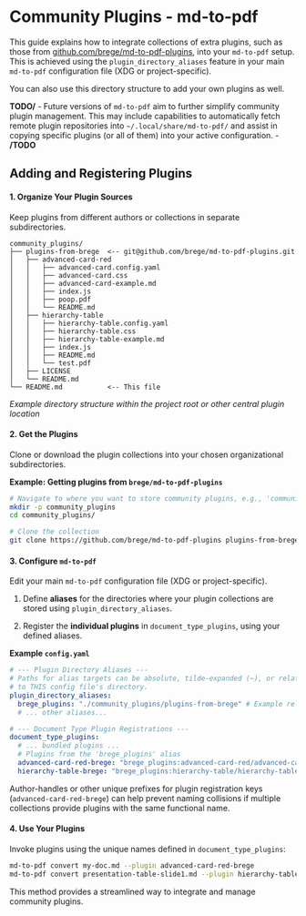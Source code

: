 # Community Plugins - md-to-pdf

This guide explains how to integrate collections of extra plugins, such as those from [github.com/brege/md-to-pdf-plugins](https://github.com/brege/md-to-pdf-plugins), into your `md-to-pdf` setup. This is achieved using the `plugin_directory_aliases` feature in your main `md-to-pdf` configuration file (XDG or project-specific).

You can also use this directory structure to add your own plugins as well.

**TODO/** - Future versions of `md-to-pdf` aim to further simplify community plugin management. This may include capabilities to automatically fetch remote plugin repositories into `~/.local/share/md-to-pdf/` and assist in copying specific plugins (or all of them) into your active configuration. - **/TODO**

## Adding and Registering Plugins

#### 1. Organize Your Plugin Sources

Keep plugins from different authors or collections in separate subdirectories. 

```
community_plugins/
├── plugins-from-brege  <-- git@github.com/brege/md-to-pdf-plugins.git
│   ├── advanced-card-red
│   │   ├── advanced-card.config.yaml
│   │   ├── advanced-card.css
│   │   ├── advanced-card-example.md
│   │   ├── index.js
│   │   ├── poop.pdf
│   │   └── README.md
│   ├── hierarchy-table
│   │   ├── hierarchy-table.config.yaml
│   │   ├── hierarchy-table.css
│   │   ├── hierarchy-table-example.md
│   │   ├── index.js
│   │   ├── README.md
│   │   └── test.pdf
│   ├── LICENSE
│   └── README.md
└── README.md           <-- This file
```
*Example directory structure within the project root or other central plugin location*

#### 2. Get the Plugins

Clone or download the plugin collections into your chosen organizational subdirectories.

**Example: Getting plugins from `brege/md-to-pdf-plugins`**
   
```bash
# Navigate to where you want to store community plugins, e.g., 'community_plugins'
mkdir -p community_plugins
cd community_plugins/

# Clone the collection
git clone https://github.com/brege/md-to-pdf-plugins plugins-from-brege
```

#### 3. Configure `md-to-pdf`

Edit your main `md-to-pdf` configuration file (XDG or project-specific).
 
  1. Define **aliases** for the directories where your plugin collections are stored using `plugin_directory_aliases`.
 
  2. Register the **individual plugins** in `document_type_plugins`, using your defined aliases.

**Example `config.yaml`**
```yaml
# --- Plugin Directory Aliases ---
# Paths for alias targets can be absolute, tilde-expanded (~), or relative
# to THIS config file's directory.
plugin_directory_aliases:
  brege_plugins: "./community_plugins/plugins-from-brege" # Example relative path
  # ... other aliases...

# --- Document Type Plugin Registrations ---
document_type_plugins:
  # ... bundled plugins ...
  # Plugins from the 'brege_plugins' alias
  advanced-card-red-brege: "brege_plugins:advanced-card-red/advanced-card-red.config.yaml"
  hierarchy-table-brege: "brege_plugins:hierarchy-table/hierarchy-table.config.yaml"
```
Author-handles or other unique prefixes for plugin registration keys (`advanced-card-red-brege`) can help prevent naming collisions if multiple collections provide plugins with the same functional name.

#### 4. Use Your Plugins

Invoke plugins using the unique names defined in `document_type_plugins`:
```bash
md-to-pdf convert my-doc.md --plugin advanced-card-red-brege
md-to-pdf convert presentation-table-slide1.md --plugin hierarchy-table-brege
```
This method provides a streamlined way to integrate and manage community plugins.


